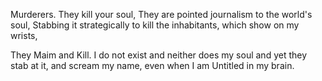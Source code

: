 Murderers.
They kill your soul,
They are pointed journalism to the world's soul,
Stabbing it strategically to kill the inhabitants,
which show on my wrists,

They Maim and Kill.
I do not exist and neither does my soul
and yet they stab at it,
and scream my name,
even when I am Untitled in my brain.


